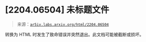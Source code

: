 <!--yml

类别：未分类

日期：2024-09-06 19:47:02

-->

# [2204.06504] 未标题文件

> 来源：[`ar5iv.labs.arxiv.org/html/2204.06504`](https://ar5iv.labs.arxiv.org/html/2204.06504)

转换为 HTML 时发生了致命错误并突然退出。此文档可能被截断或损坏。
